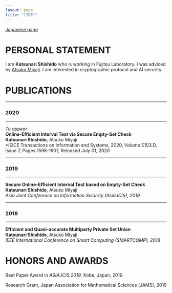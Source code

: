 ```yaml
---
layout: page
title: "[TOP]"
---
```


[Japanese page](index_jp.md)

# PERSONAL STATEMENT

I am **Katsunari Shishido** who is working in Fujitsu Laboratory.
I was adviced by [Atsuko Miyaji](https://cy2sec.comm.eng.osaka-u.ac.jp/miyaji-lab/member/miyaji.html). I am interested in cryptographic protocol and AI security.

# PUBLICATIONS

---
### 2020
---
*To appear*
<br>
**Online-Efficient Interval Test via Secure Empty-Set Check**
<br>
**Katsunari Shishido**, Atsuko Miyaji
<br>
*IEICE Transactions on Information and Systems, 2020, Volume E103.D, Issue 7, Pages 1598-1607, Released July 01, 2020


---
### 2019
---

**Secure Online-Efficient Interval Test based on Empty-Set Check**
<br>
**Katsunari Shishido**, Atsuko Miyaji
<br>
*Asia Joint Conference on Information Security (AsiaJCIS), 2019*

---
### 2018
---

**Efficient and Quasi-accurate Multiparty Private Set Union**
<br>
**Katsunari Shishido**, Atsuko Miyaji
<br>
*IEEE International Conference on Smart Computing (SMARTCOMP), 2018*

# HONORS AND AWARDS
Best Paper Award in *ASIAJCIS 2019*, Kobe, Japan, 2019

Research Grant, Japan Association for Mathematical Sciences (JAMS), 2019
